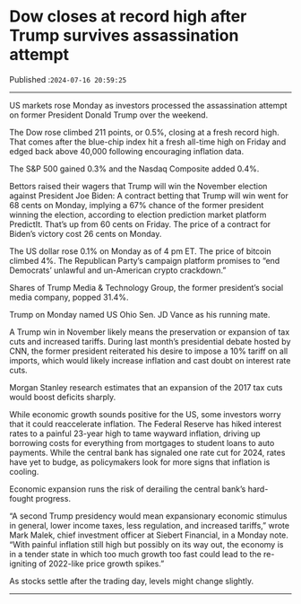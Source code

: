 # Dow closes at record high after Trump survives assassination attempt

Published :`2024-07-16 20:59:25`

---

US markets rose Monday as investors processed the assassination attempt on former President Donald Trump over the weekend.

The Dow rose climbed 211 points, or 0.5%, closing at a fresh record high. That comes after the blue-chip index hit a fresh all-time high on Friday and edged back above 40,000 following encouraging inflation data.

The S&P 500 gained 0.3% and the Nasdaq Composite added 0.4%.

Bettors raised their wagers that Trump will win the November election against President Joe Biden: A contract betting that Trump will win went for 68 cents on Monday, implying a 67% chance of the former president winning the election, according to election prediction market platform PredictIt. That’s up from 60 cents on Friday. The price of a contract for Biden’s victory cost 26 cents on Monday.

The US dollar rose 0.1% on Monday as of 4 pm ET. The price of bitcoin climbed 4%. The Republican Party’s campaign platform promises to “end Democrats’ unlawful and un-American crypto crackdown.”

Shares of Trump Media & Technology Group, the former president’s social media company, popped 31.4%.

Trump on Monday named US Ohio Sen. JD Vance as his running mate.

A Trump win in November likely means the preservation or expansion of tax cuts and increased tariffs. During last month’s presidential debate hosted by CNN, the former president reiterated his desire to impose a 10% tariff on all imports, which would likely increase inflation and cast doubt on interest rate cuts.

Morgan Stanley research estimates that an expansion of the 2017 tax cuts would boost deficits sharply.

While economic growth sounds positive for the US, some investors worry that it could reaccelerate inflation. The Federal Reserve has hiked interest rates to a painful 23-year high to tame wayward inflation, driving up borrowing costs for everything from mortgages to student loans to auto payments. While the central bank has signaled one rate cut for 2024, rates have yet to budge, as policymakers look for more signs that inflation is cooling.

Economic expansion runs the risk of derailing the central bank’s hard-fought progress.

“A second Trump presidency would mean expansionary economic stimulus in general, lower income taxes, less regulation, and increased tariffs,” wrote Mark Malek, chief investment officer at Siebert Financial, in a Monday note. “With painful inflation still high but possibly on its way out, the economy is in a tender state in which too much growth too fast could lead to the re-igniting of 2022-like price growth spikes.”

As stocks settle after the trading day, levels might change slightly.

---

